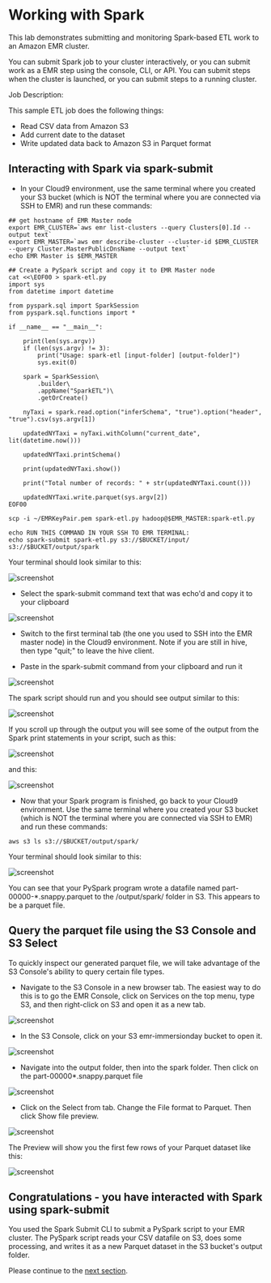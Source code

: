 # Working with Spark

This lab demonstrates submitting and monitoring Spark-based ETL work to an Amazon EMR cluster.

You can submit Spark job to your cluster interactively, or you can submit work as a EMR step using the console, CLI, or API. You can submit steps when the cluster is launched, or you can submit steps to a running cluster.


Job Description:

This sample ETL job does the following things:
- Read CSV data from Amazon S3
- Add current date to the dataset
- Write updated data back to Amazon S3 in Parquet format


## Interacting with Spark via spark-submit

* In your Cloud9 environment, use the same terminal where you created your S3 bucket (which is NOT the terminal where you are connected via SSH to EMR) and run these commands:

```
## get hostname of EMR Master node
export EMR_CLUSTER=`aws emr list-clusters --query Clusters[0].Id --output text`
export EMR_MASTER=`aws emr describe-cluster --cluster-id $EMR_CLUSTER --query Cluster.MasterPublicDnsName --output text`
echo EMR Master is $EMR_MASTER

## Create a PySpark script and copy it to EMR Master node
cat <<\EOF00 > spark-etl.py
import sys
from datetime import datetime

from pyspark.sql import SparkSession
from pyspark.sql.functions import *

if __name__ == "__main__":

    print(len(sys.argv))
    if (len(sys.argv) != 3):
        print("Usage: spark-etl [input-folder] [output-folder]")
        sys.exit(0)

    spark = SparkSession\
        .builder\
        .appName("SparkETL")\
        .getOrCreate()

    nyTaxi = spark.read.option("inferSchema", "true").option("header", "true").csv(sys.argv[1])

    updatedNYTaxi = nyTaxi.withColumn("current_date", lit(datetime.now()))

    updatedNYTaxi.printSchema()

    print(updatedNYTaxi.show())

    print("Total number of records: " + str(updatedNYTaxi.count()))
    
    updatedNYTaxi.write.parquet(sys.argv[2])
EOF00

scp -i ~/EMRKeyPair.pem spark-etl.py hadoop@$EMR_MASTER:spark-etl.py

echo RUN THIS COMMAND IN YOUR SSH TO EMR TERMINAL:
echo spark-submit spark-etl.py s3://$BUCKET/input/ s3://$BUCKET/output/spark

```

Your terminal should look similar to this:

![screenshot](images/SP1.png)

* Select the spark-submit command text that was echo'd and copy it to your clipboard

![screenshot](images/SP2.png)

* Switch to the first terminal tab (the one you used to SSH into the EMR master node) in the Cloud9 environment.  Note if you are still in hive, then type "quit;" to leave the hive client.  

* Paste in the spark-submit command from your clipboard and run it

![screenshot](images/SP3.png)

The spark script should run and you should see output similar to this:

![screenshot](images/SP4.png)

If you scroll up through the output you will see some of the output from the Spark print statements in your script, such as this:

![screenshot](images/SP5.png)

and this:

![screenshot](images/SP6.png)



* Now that your Spark program is finished, go back to your Cloud9 environment.  Use the same terminal where you created your S3 bucket (which is NOT the terminal where you are connected via SSH to EMR) and run these commands:

```
aws s3 ls s3://$BUCKET/output/spark/

```
Your terminal should look similar to this:

![screenshot](images/SP7.png)

You can see that your PySpark program wrote a datafile named part-00000-*.snappy.parquet to the /output/spark/ folder in S3.  This appears to be a parquet file.

## Query the parquet file using the S3 Console and S3 Select

To quickly inspect our generated parquet file, we will take advantage of the S3 Console's ability to query certain file types.

* Navigate to the S3 Console in a new browser tab.  The easiest way to do this is to go the EMR Console, click on Services on the top menu, type S3, and then right-click on S3 and open it as a new tab.

![screenshot](images/SP8.png)

* In the S3 Console, click on your S3 emr-immersionday bucket to open it.

![screenshot](images/SP9.png)

* Navigate into the output folder, then into the spark folder.  Then click on the part-00000*.snappy.parquet file

![screenshot](images/SP10.png)

* Click on the Select from tab.  Change the File format to Parquet.  Then click Show file preview.

![screenshot](images/SP11.png)

The Preview will show you the first few rows of your Parquet dataset like this:

![screenshot](images/SP12.png)

## Congratulations - you have interacted with Spark using spark-submit
You used the Spark Submit CLI to submit a PySpark script to your EMR cluster.  The PySpark script reads your CSV datafile on S3, does some processing, and writes it as a new Parquet dataset in the S3 bucket's output folder.

Please continue to the [next section](L3b-SparkMonitor.md).
